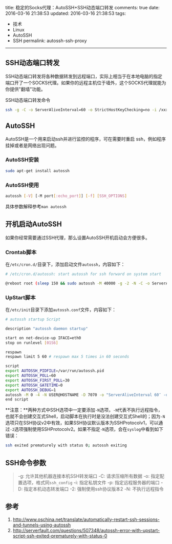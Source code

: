 title: 稳定的Socks代理：AutoSSH+SSH动态端口转发
comments: true
date: 2016-03-16 21:38:53
updated: 2016-03-16 21:38:53
tags:
  - 技术
  - Linux
  - AutoSSH
  - SSH
permalink: autossh-ssh-proxy
---

## SSH动态端口转发

SSH动态端口转发将各种数据转发到远程端口，实际上相当于在本地电脑的指定端口开了一个SOCKS代理。如果你的远程主机位于墙外，这个SOCKS代理就能为你提供"翻墙"功能。

SSH动态端口转发命令

``` bash
ssh -g -C -o ServerAliveInterval=60 -o StrictHostKeyChecking=no -i /xxx/path/your_private_key -p 8443 -D 7071 username@yourhost
```

<!-- more -->

## AutoSSH
AutoSSH是一个用来启动ssh并进行监控的程序，可在需要时重启 ssh，例如程序挂掉或者是网络出现问题。

### AutoSSH安装

``` bash
sudo apt-get install autossh
```

### AutoSSH使用

``` bash
autossh [-V] [-M port[:echo_port]] [-f] [SSH_OPTIONS]
```

具体参数解释参考`man autossh`

## 开机启动AutoSSH

如果你经常需要通过SSH代理，那么设置AutoSSH开机启动会方便很多。

### Crontab脚本

在`/etc/cron.d/`目录下，添加启动文件`autossh`，内容如下：

``` bash
# /etc/cron.d/autossh: start autossh for ssh forward on system start

@reboot root (sleep 150 && sudo autossh -M 40000 -g -2 -N -C -o ServerAliveInterval=60 -o StrictHostKeyChecking=no -i /xxx/path/your_private_key -p 8443 -D 7071 username@yourhost) &
```

### UpStart脚本

在`/etc/init`目录下添加`autossh.conf`文件，内容如下：

``` bash
# autossh startup Script

description "autossh daemon startup"

start on net-device-up IFACE=eth0
stop on runlevel [01S6]

respawn
respawn limit 5 60 # respawn max 5 times in 60 seconds

script
export AUTOSSH_PIDFILE=/var/run/autossh.pid
export AUTOSSH_POLL=60
export AUTOSSH_FIRST_POLL=30
export AUTOSSH_GATETIME=0
export AUTOSSH_DEBUG=1
autossh -M 0 -4 -N USER@HOSTNAME -D 7070 -o "ServerAliveInterval 60″ -o "ServerAliveCountMax 3″ -o BatchMode=yes -o StrictHostKeyChecking=no -i SSH_KEY_FILE_PATH
end script
```

**注意：**两种方式中SSH选项中一定要添加`-N`选项，`-N`代表不执行远程指令，也就不会创建交互式Shell，启动脚本在执行时是没法创建交互式Shell的；因为`-N`选项只在SSH协议v2中有效，如果SSH协议默认版本为SSHProtocolv1，可以通过`-2`选项强制使用SSHProtocolv2。如果不指定`-N`选项，会在`syslog`中看到如下错误：
``` bash
ssh exited prematurely with status 0; autossh exiting
```
## SSH命令参数

> -g: 允许其他机器连接本机SSH转发端口
> -C: 请求压缩所有数据
> -o: 指定配置选项，格式同`ssh_config`
> -i: 指定私钥文件
> -p: 指定远程服务器的端口
> -D: 指定本机动态转发端口
> -2: 强制使用ssh协议版本2
> -N: 不执行远程指令

## 参考

1. http://www.oschina.net/translate/automatically-restart-ssh-sessions-and-tunnels-using-autossh
2. http://serverfault.com/questions/507348/autossh-error-with-upstart-script-ssh-exited-prematurely-with-status-0
